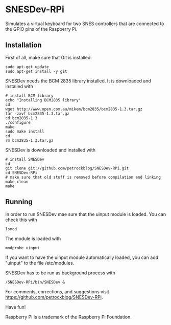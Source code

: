 SNESDev-RPi
===========

Simulates a virtual keyboard for two SNES controllers that are connected to the GPIO pins of the Raspberry Pi.

Installation
------------

First of all, make sure that Git is installed:

```shell
sudo apt-get update
sudo apt-get install -y git
```

SNESDev needs the BCM 2835 library installed. It is downloaded and installed with

```shell
# install BCM library
echo "Installing BCM2835 library"
cd
wget http://www.open.com.au/mikem/bcm2835/bcm2835-1.3.tar.gz
tar -zxvf bcm2835-1.3.tar.gz
cd bcm2835-1.3
./configure
make
sudo make install
cd
rm bcm2835-1.3.tar.gz
```
SNESDev is downloaded and installed with

```shell
# install SNESDev
cd
git clone git://github.com/petrockblog/SNESDev-RPi.git
cd SNESDev-RPi
# make sure that old stuff is removed before compilation and linking
make clean
make
```

Running
-------

In order to run SNESDev mae sure that the uinput module is loaded. You can check this with

```shell
lsmod
```

The module is loaded with

```shell
modprobe uinput
```

If you want to have the uinput module automatically loaded, you can add "uinput" to the file 
/etc/modules.

SNESDev has to be run as background process with

```shell
/SNESDev-RPi/bin/SNESDev &
```

For comments, corrections, and suggestions visit https://github.com/petrockblog/SNESDev-RPi.

Have fun!


Raspberry Pi is a trademark of the Raspberry Pi Foundation.

